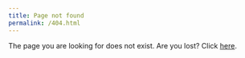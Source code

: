 ```yaml
---
title: Page not found
permalink: /404.html
---
```


The page you are looking for does not exist.
Are you lost? Click [here](bot.binary.com).
